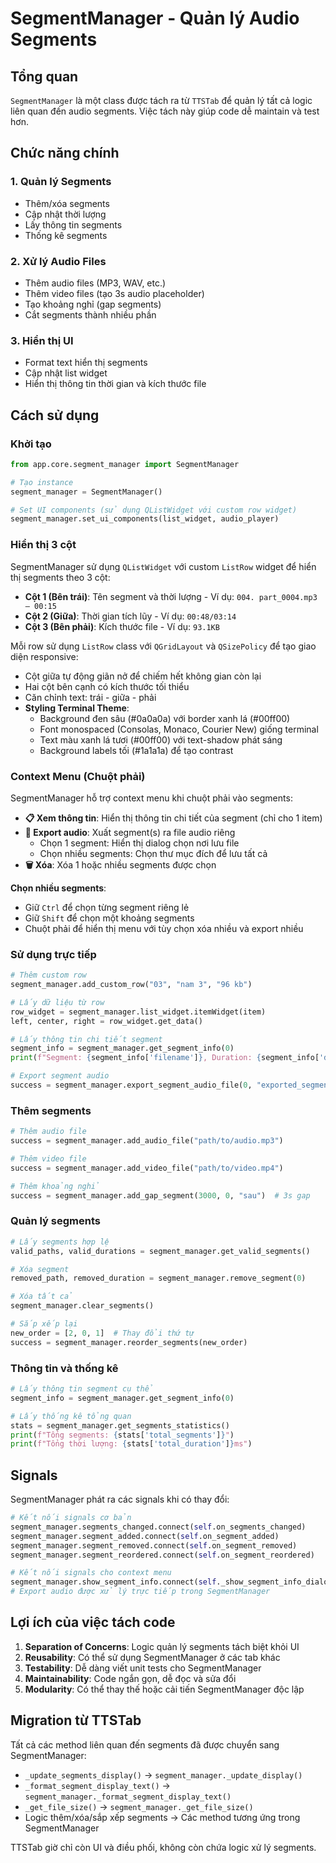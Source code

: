 # SegmentManager - Quản lý Audio Segments

## Tổng quan

`SegmentManager` là một class được tách ra từ `TTSTab` để quản lý tất cả logic liên quan đến audio segments. Việc tách này giúp code dễ maintain và test hơn.

## Chức năng chính

### 1. Quản lý Segments
- Thêm/xóa segments
- Cập nhật thời lượng
- Lấy thông tin segments
- Thống kê segments

### 2. Xử lý Audio Files
- Thêm audio files (MP3, WAV, etc.)
- Thêm video files (tạo 3s audio placeholder)
- Tạo khoảng nghỉ (gap segments)
- Cắt segments thành nhiều phần

### 3. Hiển thị UI
- Format text hiển thị segments
- Cập nhật list widget
- Hiển thị thông tin thời gian và kích thước file

## Cách sử dụng

### Khởi tạo
```python
from app.core.segment_manager import SegmentManager

# Tạo instance
segment_manager = SegmentManager()

# Set UI components (sử dụng QListWidget với custom row widget)
segment_manager.set_ui_components(list_widget, audio_player)
```

### Hiển thị 3 cột
SegmentManager sử dụng `QListWidget` với custom `ListRow` widget để hiển thị segments theo 3 cột:

- **Cột 1 (Bên trái)**: Tên segment và thời lượng - Ví dụ: `004. part_0004.mp3 — 00:15`
- **Cột 2 (Giữa)**: Thời gian tích lũy - Ví dụ: `00:48/03:14`  
- **Cột 3 (Bên phải)**: Kích thước file - Ví dụ: `93.1KB`

Mỗi row sử dụng `ListRow` class với `QGridLayout` và `QSizePolicy` để tạo giao diện responsive:
- Cột giữa tự động giãn nở để chiếm hết không gian còn lại
- Hai cột bên cạnh có kích thước tối thiểu
- Căn chỉnh text: trái - giữa - phải
- **Styling Terminal Theme**: 
  - Background đen sâu (#0a0a0a) với border xanh lá (#00ff00)
  - Font monospaced (Consolas, Monaco, Courier New) giống terminal
  - Text màu xanh lá tươi (#00ff00) với text-shadow phát sáng
  - Background labels tối (#1a1a1a) để tạo contrast

### Context Menu (Chuột phải)

SegmentManager hỗ trợ context menu khi chuột phải vào segments:

- **📋 Xem thông tin**: Hiển thị thông tin chi tiết của segment (chỉ cho 1 item)
- **💾 Export audio**: Xuất segment(s) ra file audio riêng
  - Chọn 1 segment: Hiển thị dialog chọn nơi lưu file
  - Chọn nhiều segments: Chọn thư mục đích để lưu tất cả
- **🗑️ Xóa**: Xóa 1 hoặc nhiều segments được chọn

**Chọn nhiều segments**: 
- Giữ `Ctrl` để chọn từng segment riêng lẻ
- Giữ `Shift` để chọn một khoảng segments
- Chuột phải để hiển thị menu với tùy chọn xóa nhiều và export nhiều

### Sử dụng trực tiếp
```python
# Thêm custom row
segment_manager.add_custom_row("03", "nam 3", "96 kb")

# Lấy dữ liệu từ row
row_widget = segment_manager.list_widget.itemWidget(item)
left, center, right = row_widget.get_data()

# Lấy thông tin chi tiết segment
segment_info = segment_manager.get_segment_info(0)
print(f"Segment: {segment_info['filename']}, Duration: {segment_info['duration_formatted']}")

# Export segment audio
success = segment_manager.export_segment_audio_file(0, "exported_segment.mp3")
```

### Thêm segments
```python
# Thêm audio file
success = segment_manager.add_audio_file("path/to/audio.mp3")

# Thêm video file
success = segment_manager.add_video_file("path/to/video.mp4")

# Thêm khoảng nghỉ
success = segment_manager.add_gap_segment(3000, 0, "sau")  # 3s gap
```

### Quản lý segments
```python
# Lấy segments hợp lệ
valid_paths, valid_durations = segment_manager.get_valid_segments()

# Xóa segment
removed_path, removed_duration = segment_manager.remove_segment(0)

# Xóa tất cả
segment_manager.clear_segments()

# Sắp xếp lại
new_order = [2, 0, 1]  # Thay đổi thứ tự
success = segment_manager.reorder_segments(new_order)
```

### Thông tin và thống kê
```python
# Lấy thông tin segment cụ thể
segment_info = segment_manager.get_segment_info(0)

# Lấy thống kê tổng quan
stats = segment_manager.get_segments_statistics()
print(f"Tổng segments: {stats['total_segments']}")
print(f"Tổng thời lượng: {stats['total_duration']}ms")
```

## Signals

SegmentManager phát ra các signals khi có thay đổi:

```python
# Kết nối signals cơ bản
segment_manager.segments_changed.connect(self.on_segments_changed)
segment_manager.segment_added.connect(self.on_segment_added)
segment_manager.segment_removed.connect(self.on_segment_removed)
segment_manager.segment_reordered.connect(self.on_segment_reordered)

# Kết nối signals cho context menu
segment_manager.show_segment_info.connect(self._show_segment_info_dialog)
# Export audio được xử lý trực tiếp trong SegmentManager
```

## Lợi ích của việc tách code

1. **Separation of Concerns**: Logic quản lý segments tách biệt khỏi UI
2. **Reusability**: Có thể sử dụng SegmentManager ở các tab khác
3. **Testability**: Dễ dàng viết unit tests cho SegmentManager
4. **Maintainability**: Code ngắn gọn, dễ đọc và sửa đổi
5. **Modularity**: Có thể thay thế hoặc cải tiến SegmentManager độc lập

## Migration từ TTSTab

Tất cả các method liên quan đến segments đã được chuyển sang SegmentManager:

- `_update_segments_display()` → `segment_manager._update_display()`
- `_format_segment_display_text()` → `segment_manager._format_segment_display_text()`
- `_get_file_size()` → `segment_manager._get_file_size()`
- Logic thêm/xóa/sắp xếp segments → Các method tương ứng trong SegmentManager

TTSTab giờ chỉ còn UI và điều phối, không còn chứa logic xử lý segments.
